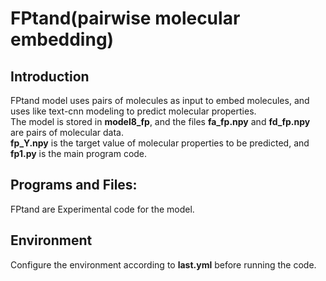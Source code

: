# FPtand(pairwise molecular embedding)  
## Introduction
FPtand model uses pairs of molecules as input to embed molecules, and uses like text-cnn modeling to predict molecular properties. 
<br>The model is stored in **model8_fp**, and the files **fa_fp.npy** and **fd_fp.npy** are pairs of molecular data.
<br>**fp_Y.npy** is the target value of molecular properties to be predicted, and **fp1.py** is the main program code.
## Programs and Files:
FPtand are Experimental code for the model.
## Environment
Configure the environment according to **last.yml** before running the code.

